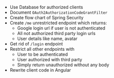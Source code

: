- Use Database for authorized clients
- Document `OAuth2AuthorizationCodeGrantFilter`
- Create flow chart of Spring Security
- Create `/me` unrestricted endpoint which returns:
  - Google login url if user is not authenticated
  - All not authorized third party login urls
  - User details like name, avatar
- Get rid of `/login` endpoint
- Restrict all other endpoints with
  - User to be authenticated
  - User authorized with third party
  - Simply return unauthorized without any body
- Rewrite client code in Angular